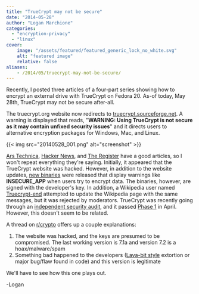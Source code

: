```yaml
---
title: "TrueCrypt may not be secure"
date: "2014-05-28"
author: "Logan Marchione"
categories: 
  - "encryption-privacy"
  - "linux"
cover:
    image: "/assets/featured/featured_generic_lock_no_white.svg"
    alt: "featured image"
    relative: false
aliases:
    - /2014/05/truecrypt-may-not-be-secure/
---
```


Recently, I posted three articles of a four-part series showing how to encrypt an external drive with TrueCrypt on Fedora 20. As-of today, May 28th, TrueCrypt may not be secure after-all.

The truecrypt.org website now redirects to [truecrypt.sourceforge.net](http://truecrypt.sourceforge.net/). A warning is displayed that reads, "**WARNING: Using TrueCrypt is not secure as it may contain unfixed security issues**" and it directs users to alternative encryption packages for Windows, Mac, and Linux.

{{< img src="20140528_001.png" alt="screenshot" >}}

[Ars Technica](http://arstechnica.com/security/2014/05/truecrypt-is-not-secure-official-sourceforge-page-abruptly-warns/), [Hacker News](https://news.ycombinator.com/item?id=7812133), and [The Register](http://www.theregister.co.uk/2014/05/28/truecrypt_hack/) have a good articles, so I won't repeat everything they're saying. Initially, it appeared that the TrueCrypt website was hacked. However, in addition to the website updates, [new binaries](https://github.com/warewolf/truecrypt/compare/master...7.2) were released that display warnings like **INSECURE_APP** when users try to encrypt data. The binaries, however, are signed with the developer's key. In addition, a Wikipedia user named [Truecrypt-end](https://en.wikipedia.org/wiki/Special:Contributions/Truecrypt-end) attempted to update the Wikipedia page with the same messages, but it was rejected by moderators. TrueCrypt was recently going through an [independent security audit](http://istruecryptauditedyet.com/), and it passed [Phase 1](https://opencryptoaudit.org/reports/iSec_Final_Open_Crypto_Audit_Project_TrueCrypt_Security_Assessment.pdf) in April. However, this doesn't seem to be related.

A thread on [r/crypto](http://www.reddit.com/r/crypto/comments/26px1i/truecrypt_shutting_down_development_of_truecrypt/) offers up a couple explanations:

1. The website was hacked, and the keys are presumed to be compromised. The last working version is 7.1a and version 7.2 is a hoax/malware/spam
2. Something bad happened to the developers ([Lava-bit style](http://www.theregister.co.uk/2013/08/08/lavabit_shuts_down/) extortion or major bug/flaw found in code) and this version is legitimate

We'll have to see how this one plays out.

\-Logan